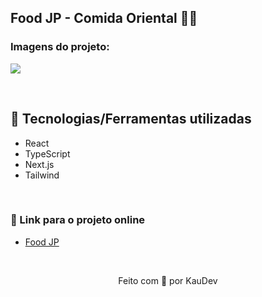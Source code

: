 ## Food JP - Comida Oriental 🍣🥢

### Imagens do projeto:
<img src="https://github.com/kauanidev/food-jp/assets/100402549/f8057a6b-bc19-401d-85e2-b0730be63663" align="center" />

&nbsp;

## 💜 Tecnologias/Ferramentas utilizadas

* React
* TypeScript
* Next.js
* Tailwind

&nbsp;

### 💜 Link para o projeto online
* [Food JP](https://food-jp-kauanidev.vercel.app/)

&nbsp;

<p align="center">Feito com 💜 por KauDev</p>
